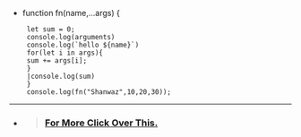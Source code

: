  * function fn(name,...args) {

        let sum = 0;
        console.log(arguments)
        console.log(`hello ${name}`)
        for(let i in args){
        sum += args[i];
        }
        |console.log(sum)
        }
        console.log(fn("Shanwaz",10,20,30));

---
* > ### [For More Click Over This.](../Js/rest-operator.js)